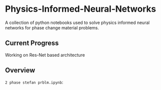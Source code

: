 # Physics-Informed-Neural-Networks
A collection of python notebooks used to solve physics informed neural networks for phase change material problems.

## Current Progress
Working on Res-Net based architecture

## Overview
`2 phase stefan prblm.ipynb`: 
